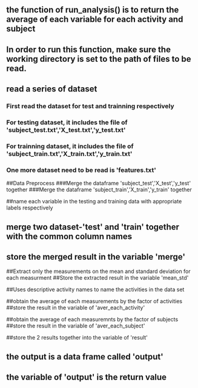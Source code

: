 ## the function of run_analysis() is to return the average of each variable for each activity and subject
## In order to run this function, make sure the working directory is set to the path of files to be read.

## read a series of dataset
### First read the dataset for test and trainning respectively
### For testing dataset, it includes the file of 'subject_test.txt','X_test.txt','y_test.txt'
### For trainning dataset, it includes the file of 'subject_train.txt','X_train.txt','y_train.txt'

### One more dataset need to be read is 'features.txt'

##Data Preprocess
###Merge the dataframe 'subject_test','X_test','y_test' together
###Merge the dataframe 'subject_train','X_train','y_train' together
 
##name  each variable in the testing and training data with appropriate labels respectively

## merge two dataset-'test' and 'train' together with the common column names
## store the merged result in the variable 'merge'

##Extract only the measurements on the mean and standard deviation for each measurment
##Store the extracted result in the variable 'mean_std'

##Uses descriptive activity names to name the activities in the data set

##obtain the average of each measurements by the factor of  activities
##store the result in the variable of 'aver_each_activity'

##obtain the average of each measuremnts by the factor of subjects
##store the result in the variable of 'aver_each_subject'

##store the 2 results together into the variable of 'result'
## the output is a data frame called 'output'
## the variable of 'output' is the return value
